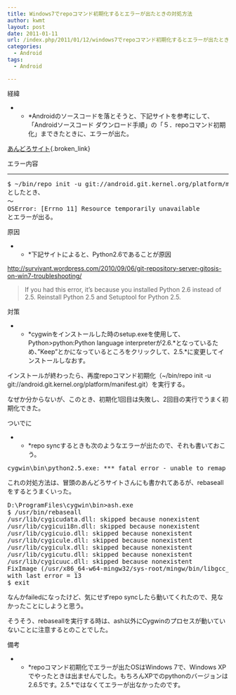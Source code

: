 ```yaml
---
title: Windows7でrepoコマンド初期化するとエラーが出たときの対処方法
author: kwmt
layout: post
date: 2011-01-11
url: /index.php/2011/01/12/windows7でrepoコマンド初期化するとエラーが出たときの/
categories:
  - Android
tags:
  - Android

---
```

経緯

* * *Androidのソースコードを落とそうと、下記サイトを参考にして、「Androidソースコード ダウンロード手順」の「５．repoコマンド初期化」まできたときに、エラーが出た。


  
[あんどろサイト][1]{.broken_link}
  
エラー内容</p> 

* * *

<pre class="terminal">$ ~/bin/repo init -u git://android.git.kernel.org/platform/manifest.git
としたとき、
～
OSError: [Errno 11] Resource temporarily unavailable
とエラーが出る。
</pre>

原因

* * *下記サイトによると、Python2.6であることが原因


  
<http://survivant.wordpress.com/2010/09/06/git-repository-server-gitosis-on-win7-troubleshooting/></p> 

> If you had this error, it’s because you installed Python 2.6 instead of 2.5. Reinstall Python 2.5 and Setuptool for Python 2.5. 

対策

* * *cygwinをインストールした時のsetup.exeを使用して、Python>python:Python language interpreterが2.6.\*となっているため、&#8221;Keep&#8221;とかになっているところをクリックして、2.5.\*に変更してインストールしなおす。


  
インストールが終わったら、再度repoコマンド初期化（~/bin/repo init -u git://android.git.kernel.org/platform/manifest.git）を実行する。
  
なぜか分からないが、このとき、初期化1回目は失敗し、2回目の実行でうまく初期化できた。
  
ついでに</p> 

* * *repo syncするときも次のようなエラーが出たので、それも書いておこう。</p> 

<pre class="terminal">cygwin\bin\python2.5.exe: *** fatal error - unable to remap
</pre>

これの対処方法は、冒頭のあんどろサイトさんにも書かれてあるが、rebaseallをするとうまくいった。

<pre class="terminal">D:\ProgramFiles\cygwin\bin>ash.exe
$ /usr/bin/rebaseall
/usr/lib/cygicudata.dll: skipped because nonexistent
/usr/lib/cygicui18n.dll: skipped because nonexistent
/usr/lib/cygicuio.dll: skipped because nonexistent
/usr/lib/cygicule.dll: skipped because nonexistent
/usr/lib/cygiculx.dll: skipped because nonexistent
/usr/lib/cygicutu.dll: skipped because nonexistent
/usr/lib/cygicuuc.dll: skipped because nonexistent
FixImage (/usr/x86_64-w64-mingw32/sys-root/mingw/bin/libgcc_s_sjlj-1.dll) failed
with last error = 13
$ exit
</pre>

なんかfailedになったけど、気にせずrepo syncしたら動いてくれたので、見なかったことにしようと思う。
  
そうそう、rebaseallを実行する時は、ash以外にCygwinのプロセスが動いていないことに注意するとのことでした。
  
備考

* * *repoコマンド初期化でエラーが出たOSはWindows 7で、Windows XPでやったときは出ませんでした。もちろんXPでのpythonのバージョンは2.6.5です。2.5.*ではなくてエラーが出なかったのです。</p>

 [1]: http://lucanus.daa.jp/wpbg/android-predev/cygwin